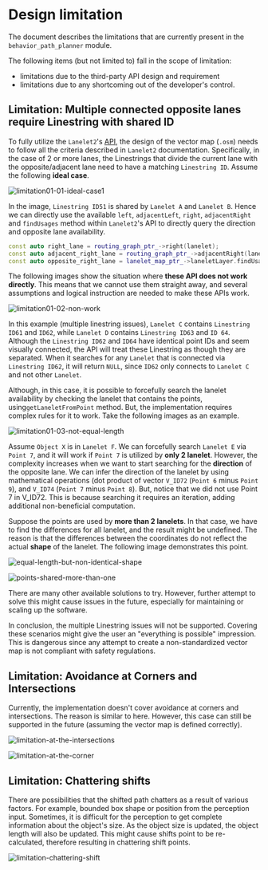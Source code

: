 # Design limitation

The document describes the limitations that are currently present in the `behavior_path_planner` module.

The following items (but not limited to) fall in the scope of limitation:

- limitations due to the third-party API design and requirement
- limitations due to any shortcoming out of the developer's control.

## Limitation: Multiple connected opposite lanes require Linestring with shared ID

To fully utilize the `Lanelet2`'s [API](https://github.com/fzi-forschungszentrum-informatik/Lanelet2/blob/master/lanelet2_core/doc/LaneletPrimitives.md#lanelet), the design of the vector map (`.osm`) needs to follow all the criteria described in `Lanelet2` documentation. Specifically, in the case of 2 or more lanes, the Linestrings that divide the current lane with the opposite/adjacent lane need to have a matching `Linestring ID`. Assume the following **ideal case**.

![limitation01-01-ideal-case1](./image/limitations/limitation01-01.png)

In the image, `Linestring ID51` is shared by `Lanelet A` and `Lanelet B`. Hence we can directly use the available `left`, `adjacentLeft`, `right`, `adjacentRight` and `findUsages` method within `Lanelet2`'s API to directly query the direction and opposite lane availability.

```cpp
const auto right_lane = routing_graph_ptr_->right(lanelet);
const auto adjacent_right_lane = routing_graph_ptr_->adjacentRight(lanelet);
const auto opposite_right_lane = lanelet_map_ptr_->laneletLayer.findUsages(lanelet.rightBound().invert());
```

The following images show the situation where **these API does not work directly**. This means that we cannot use them straight away, and several assumptions and logical instruction are needed to make these APIs work.

![limitation01-02-non-work](./image/limitations/limitation01-02-not-work.png)

In this example (multiple linestring issues), `Lanelet C` contains `Linestring ID61` and `ID62`, while `Lanelet D` contains `Linestring ID63` and `ID 64`. Although the `Linestring ID62` and `ID64` have identical point IDs and seem visually connected, the API will treat these Linestring as though they are separated. When it searches for any `Lanelet` that is connected via `Linestring ID62`, it will return `NULL`, since `ID62` only connects to `Lanelet C` and not other `Lanelet`.

Although, in this case, it is possible to forcefully search the lanelet availability by checking the lanelet that contains the points, using`getLaneletFromPoint` method. But, the implementation requires complex rules for it to work. Take the following images as an example.

![limitation01-03-not-equal-length](./image/limitations/limitation01-03-not-equal-length.png)

Assume `Object X` is in `Lanelet F`. We can forcefully search `Lanelet E` via `Point 7`, and it will work if `Point 7` is utilized by **only 2 lanelet**. However, the complexity increases when we want to start searching for the **direction** of the opposite lane. We can infer the direction of the lanelet by using mathematical operations (dot product of vector `V_ID72` (`Point 6` minus `Point 9`), and `V_ID74` (`Point 7` minus `Point 8`). But, notice that we did not use Point 7 in V_ID72. This is because searching it requires an iteration, adding additional non-beneficial computation.

Suppose the points are used by **more than 2 lanelets**. In that case, we have to find the differences for all lanelet, and the result might be undefined. The reason is that the differences between the coordinates do not reflect the actual **shape** of the lanelet. The following image demonstrates this point.

![equal-length-but-non-identical-shape](./image/limitations/limitation01-04-equal-length.png)

![points-shared-more-than-one](./image/limitations/limitation01-04-not-equal.png)

There are many other available solutions to try. However, further attempt to solve this might cause issues in the future, especially for maintaining or scaling up the software.

In conclusion, the multiple Linestring issues will not be supported. Covering these scenarios might give the user an "everything is possible" impression. This is dangerous since any attempt to create a non-standardized vector map is not compliant with safety regulations.

## Limitation: Avoidance at Corners and Intersections

Currently, the implementation doesn't cover avoidance at corners and intersections. The reason is similar to here. However, this case can still be supported in the future (assuming the vector map is defined correctly).

![limitation-at-the-intersections](./image/limitations/limitation-intersection.png)

![limitation-at-the-corner](./image/limitations/limitation-corner.png)

## Limitation: Chattering shifts

There are possibilities that the shifted path chatters as a result of various factors. For example, bounded box shape or position from the perception input. Sometimes, it is difficult for the perception to get complete information about the object's size. As the object size is updated, the object length will also be updated. This might cause shifts point to be re-calculated, therefore resulting in chattering shift points.

![limitation-chattering-shift](./image/limitations/limitation-chattering_shifts.png)
